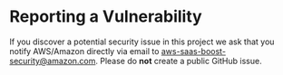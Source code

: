 # Reporting a Vulnerability

If you discover a potential security issue in this project we ask that you notify AWS/Amazon directly via email to aws-saas-boost-security@amazon.com. Please do **not** create a public GitHub issue.

